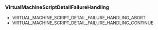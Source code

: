 ### VirtualMachineScriptDetailFailureHandling


- VIRTUAL_MACHINE_SCRIPT_DETAIL_FAILURE_HANDLING_ABORT
- VIRTUAL_MACHINE_SCRIPT_DETAIL_FAILURE_HANDLING_CONTINUE
